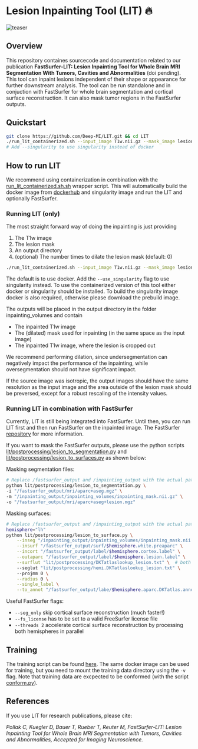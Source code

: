 # Lesion Inpainting Tool (LIT) 🔥

![teaser](https://github.com/ClePol/LIT/blob/main//doc/overview.png?raw=true)

## Overview
This repository containes sourcecode and documentation related to our publication **FastSurfer-LIT: Lesion Inpainting Tool for Whole Brain MRI Segmentation With Tumors,
Cavities and Abnormalities** (doi pending).
This tool can inpaint lesions independent of their shape or appearance for further downstream analysis. The tool can be run standalone and in conjuction with FastSurfer for whole brain segmentation and cortical surface reconstruction. It can also mask tumor regions in the FastSurfer outputs.

## Quickstart

```bash
git clone https://github.com/Deep-MI/LIT.git && cd LIT
./run_lit_containerized.sh --input_image T1w.nii.gz --mask_image lesion_mask.nii.gz --output_directory output_directory
# Add --singularity to use singularity instead of docker
```

## How to run LIT

We recommend using containerization in combination with the [run_lit_containerized.sh.sh](run_lit_containerized.sh.sh) wrapper script.
This will automatically build the docker image from [dockerhub](https://hub.docker.com/r/deepmi/lit) and singularity image and run the LIT and optionally FastSurfer.


### Running LIT (only)

The most straight forward way of doing the inpainting is just providing 
1. The T1w image
2. The lesion mask
3. An output directory
4. (optional) The number times to dilate the lesion mask (default: 0)

```bash
./run_lit_containerized.sh --input_image T1w.nii.gz --mask_image lesion_mask.nii.gz --output_directory output_directory --dilate 2
```
The default is to use docker. Add the `--use_singularity` flag to use singularity instead. To use the containerized version of this tool either docker or singularity should be installed. To build the singularity image docker is also required, otherwise please download the prebuild image.


The outputs will be placed in the output directory in the folder inpainting_volumes and contain
- The inpainted T1w image
- The (dilated) mask used for inpainting (in the same space as the input image)
- The inpainted T1w image, where the lesion is cropped out

We recommend performing dilation, since undersegmentation can negatively impact the performance of the inpainting, while oversegmentation should not have significant impact.


If the source image was isotropic, the output images should have the same resolution as the input image and the area outside of the lesion mask should be preversed, except for a robust rescaling of the intensity values.


### Running LIT in combination with FastSurfer

Currently, LIT is still being integrated into FastSurfer. Until then, you can run LIT first and then run FastSurfer on the inpainted image.
The FastSurfer [repository](https://github.com/deep-mi/FastSurfer) for more information.

If you want to mask the FastSurfer outputs, please use the python scripts [lit/postprocessing/lesion_to_segmentation.py](lit/postprocessing/lesion_to_segmentation.py) and [lit/postprocessing/lesion_to_surfaces.py](lit/postprocessing/lesion_to_surfaces.py) as shown below:



Masking segmentation files:

```bash
# Replace /fastsurfer_output and /inpainting_output with the actual paths
python lit/postprocessing/lesion_to_segmentation.py \
-i "/fastsurfer_output/mri/aparc+aseg.mgz" \
-m "/inpainting_output/inpainting_volumes/inpainting_mask.nii.gz" \
-o "/fastsurfer_output/mri/aparc+aseg+lesion.mgz"
```


Masking surfaces:

```bash
# Replace /fastsurfer_output and /inpainting_output with the actual paths
hemisphere="lh"
python lit/postprocessing/lesion_to_surface.py \
    --inseg "/inpainting_output/inpainting_volumes/inpainting_mask.nii.gz" \
    --insurf "/fastsurfer_output/surf/$hemisphere.white.preaparc" \
    --incort "/fastsurfer_output/label/$hemisphere.cortex.label" \
    --outaparc "/fastsurfer_output/label/$hemisphere.lesion.label" \
    --surflut "lit/postprocessing/DKTatlaslookup_lesion.txt" \  # both lookup files are in the repository
    --seglut "lit/postprocessing/hemi.DKTatlaslookup_lesion.txt" \ 
    --projmm 0 \
    --radius 0 \
    --single_label \
    --to_annot "/fastsurfer_output/labe/$hemisphere.aparc.DKTatlas.annot"
```

Useful FastSurfer flags:
- `--seg_only` skip cortical surface reconstruction (much faster!)
- `--fs_license` has to be set to a valid FreeSurfer license file
- `--threads 2` accelerate cortical surface reconstruction by processing both hemispheres in parallel



## Training

The training script can be found [here](lit/train_ddpm.py). The same docker image can be used for training, but you need to mount the training data directory using the `-v` flag. Note that training data are excpected to be conformed (with the script [conform.py](lit/data/conform.py)).

## References

If you use LIT for research publications, please cite:

_Pollak C, Kuegler D, Bauer T, Rueber T, Reuter M, FastSurfer-LIT: Lesion Inpainting Tool for Whole Brain MRI Segmentation with Tumors, Cavities and Abnormalities, Accepted for Imaging Neuroscience._

